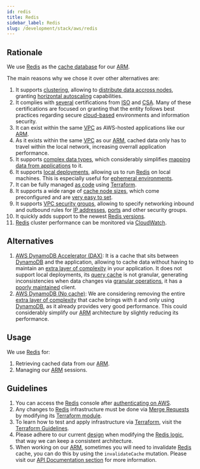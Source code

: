 ```yaml
---
id: redis
title: Redis
sidebar_label: Redis
slug: /development/stack/aws/redis
---
```


## Rationale

We use [Redis][REDIS]
as the [cache database](https://en.wikipedia.org/wiki/Database_caching)
for our [ARM][ASM].

The main reasons why we chose it
over other alternatives are:

1. It supports
    [clustering](https://redis.io/topics/cluster-tutorial),
    allowing to
    [distribute data accross nodes](https://docs.aws.amazon.com/AmazonElastiCache/latest/red-ug/CacheNodes.NodeGroups.html),
    granting
    [horizontal autoscaling](https://www.section.io/blog/scaling-horizontally-vs-vertically/)
    capabilities.
1. It complies with [several](https://aws.amazon.com/compliance/iso-certified/)
    certifications from
    [ISO](https://en.wikipedia.org/wiki/International_Organization_for_Standardization)
    and
    [CSA](https://en.wikipedia.org/wiki/Cloud_Security_Alliance).
    Many of these certifications
    are focused on granting that the entity
    follows best practices regarding secure
    [cloud-based](https://en.wikipedia.org/wiki/Cloud_computing) environments
    and information security.
1. It can exist within the same [VPC](/development/stack/aws/vpc/)
    as AWS-hosted applications like our
    [ARM][ASM].
1. As it exists
    within the same [VPC](/development/stack/aws/vpc/)
    as our [ARM][ASM],
    cached data only has to travel
    within the local network,
    increasing overrall application performance.
1. It supports
    [complex data types](https://redis.io/topics/data-types),
    which considerably simplifies
    [mapping data from applications](https://gitlab.com/fluidattacks/universe/-/blob/148eccecfb68b6d5cd2c0418679330c0d6c02c2b/integrates/arch/2021-01-27-cache-design.md)
    to it.
1. It supports
    [local deployments](https://redis.io/topics/cluster-tutorial),
    allowing us to run [Redis][REDIS]
    on local machines.
    This is especially useful for
    [ephemeral environments](/about/security/integrity/developing-integrity#ephemeral-environments).
1. It can be fully managed
    [as code](https://registry.terraform.io/providers/hashicorp/aws/latest/docs/resources/elasticache_replication_group)
    using
    [Terraform](/development/stack/terraform/).
1. It supports a wide range of
    [cache node sizes](https://docs.aws.amazon.com/AmazonElastiCache/latest/red-ug/CacheNodes.SupportedTypes.html),
    which come preconfigured
    and are
    [very easy to set](https://gitlab.com/fluidattacks/universe/-/blob/148eccecfb68b6d5cd2c0418679330c0d6c02c2b/integrates/deploy/cache-db/terraform/database.tf#L34).
1. It supports
    [VPC security groups](https://docs.aws.amazon.com/AmazonElastiCache/latest/red-ug/GettingStarted.AuthorizeAccess.html),
    allowing to specify
    networking inbound and outbound rules
    for
    [IP addresses](https://en.wikipedia.org/wiki/IP_address),
    [ports](https://en.wikipedia.org/wiki/Port_(computer_networking))
    and other security groups.
1. It quickly adds support
    to the newest
    [Redis versions](https://docs.aws.amazon.com/AmazonElastiCache/latest/red-ug/supported-engine-versions.html).
1. [Redis][REDIS] cluster performance
    can be monitored via
    [CloudWatch](/development/stack/aws/cloudwatch/).

## Alternatives

1. [AWS DynamoDB Accelerator (DAX)](https://aws.amazon.com/dynamodb/dax/):
    It is a cache
    that sits between [DynamoDB][DYNAMODB]
    and the application,
    allowing to cache data
    without having to maintain an
    [extra layer of complexity](https://gitlab.com/fluidattacks/universe/-/tree/148eccecfb68b6d5cd2c0418679330c0d6c02c2b/integrates/back/src/redis_cluster)
    in your application.
    It does not support local deployments,
    its [query cache](https://docs.aws.amazon.com/amazondynamodb/latest/developerguide/DAX.concepts.html#DAX.concepts.query-cache)
    is not granular,
    generating inconsistencies
    when data changes via
    [granular operations](https://docs.aws.amazon.com/amazondynamodb/latest/developerguide/DAX.concepts.html#DAX.concepts.item-cache),
    it has a [poorly maintained](https://pypi.org/project/amazon-dax-client/2.0.0/)
    client.
1. [AWS DynamoDB (No cache)][DYNAMODB]:
    We are considering
    removing the entire
    [extra layer of complexity](https://gitlab.com/fluidattacks/universe/-/tree/148eccecfb68b6d5cd2c0418679330c0d6c02c2b/integrates/back/src/redis_cluster)
    that cache brings with it
    and only using [DynamoDB][DYNAMODB],
    as it already provides
    very good performance.
    This could considerably simplify
    our [ARM][ASM] architecture
    by slightly reducing its performance.

## Usage

We use [Redis][REDIS] for:

1. Retrieving cached data
    from our [ARM][ASM].
1. Managing our [ARM][ASM] sessions.

## Guidelines

1. You can access the
    [Redis][REDIS] console
    after [authenticating on AWS](/development/stack/aws#guidelines).
1. Any changes to
    [Redis][REDIS]
    infrastructure must be done via
    [Merge Requests](https://docs.gitlab.com/ee/user/project/merge_requests/)
    by modifying its
    [Terraform module](https://gitlab.com/fluidattacks/universe/-/tree/trunk/integrates/deploy/cache-db/terraform).
1. To learn how to test and apply infrastructure via [Terraform](/development/stack/terraform/),
    visit the
    [Terraform Guidelines](/development/stack/terraform#guidelines).
1. Please adhere to our current
    [design](https://gitlab.com/fluidattacks/universe/-/blob/trunk/integrates/arch/2021-01-27-cache-design.md)
    when modifying the
    [Redis logic](https://gitlab.com/fluidattacks/universe/-/tree/trunk/integrates/back/src/redis_cluster),
    that way we can keep
    a consistent architecture.
1. When working on our [ARM][ASM],
    sometimes you will need
    to invalidate [Redis][REDIS] cache,
    you can do this
    by using the `invalidateCache` mutation.
    Please visit our [API Documentation section](https://app.fluidattacks.com/api)
    for more information.

[ASM]: https://fluidattacks.com/categories/asm/
[REDIS]: https://aws.amazon.com/redis/
[DYNAMODB]: /development/stack/aws/dynamodb/
